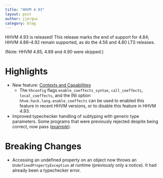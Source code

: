 ```yaml
---
title: "HHVM 4.93"
layout: post
author: jjergus
category: blog
---
```


HHVM 4.93 is released! This release marks the end of support for 4.84;
HHVM 4.86&ndash;4.92 remain supported, as do the 4.56 and 4.80 LTS releases.

(Note: HHVM 4.85, 4.89 and 4.90 were skipped.)

# Highlights

- New feature:
  [Contexts and Capabilities](https://docs.hhvm.com/hack/contexts-and-capabilities)
  - The `hhconfig` flags `enable_coeffects_syntax`, `call_coeffects`, `local_coeffects`, and the INI option `hhvm.hack.lang.enable_coeffects` can be
  used to enabled this feature in recent HHVM versions, or to disable this
  feature in HHVM 4.93.
- Improved typechecker handling of subtyping with generic type parameters.
  Some programs that were previously rejected despite being correct, now pass
  ([example](https://github.com/facebook/hhvm/commit/6542f53f2c7b4b0e032c10cf3ec74209e869304e#diff-b86d69809399e569ab38b89eb45516f029a9ffd0139ee895c0f742a90f462731)).

# Breaking Changes

- Accessing an undefined property on an object now throws an
  `UndefinedPropertyException` at runtime (previously only a notice). It had
  already been a typechecker error.
